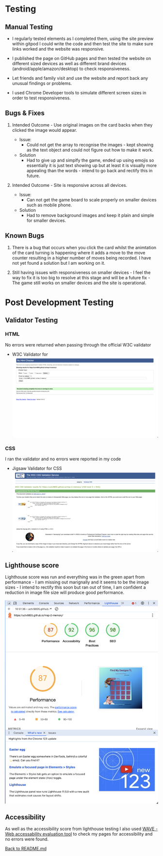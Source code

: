 # Testing

## Manual Testing

- I regularly tested elements as I completed them, using the site preview within gitpod I could write the code and then test the site to make sure links worked and the website was responsive.

- I published the page on GitHub pages and then tested the website on different sized devices as well as different brand devices (android/apple/amazon/desktop) 
 to check responsiveness. 

- Let friends and family visit and use the website and report back any unusual findings or problems. 

- I used Chrome Developer tools to simulate different screen sizes in order to test responsiveness.

## Bugs & Fixes

1. Intended Outcome - Use original images on the card backs when they clicked the image would appear. 
    - Issue:
        - Could not get the array to recognise the images - kept showing as the text object and could not figure out how to make it work. 
    - Solution
        - Had to give up and simplfy the game, ended up using emojis so essentially it is just text showing up but at least it is visually more appealing than the words - intend to go back and rectify this in future. 

2. Intended Outcome - Site is responsive across all devices.
    - Issue:
        - Can not get the game board to scale properly on smaller devices such as mobile phone. 
    - Solution
        - Had to remove background images and keep it plain and simple for smaller devices.
    
## Known Bugs

1. There is a bug that occurs when you click the card whilst the animtation of the card turning is happening where it adds a move to the move counter resulting in a higher number of moves being recorded. I have not yet found a solution but I am working on it. 

2. Still having issues with responsiveness on smaller devices - I feel the way to fix it is too big to resolve at this stage and will be a future fix - The game still works on smaller devices and the site is operational. 

# Post Development Testing

## Validator Testing

### HTML
No errors were returned when passing through the official W3C validator
- W3C Validator for ![Find My Designs](assets/docs/screenshots/html-validator.png)

### CSS
I ran the validator and no errors were reported in my code

- Jigsaw Validator for CSS ![style.css validation](assets/docs/screenshots/w3c-css-validator.png)

## Lighthouse score

Lighthouse score was run and everything was in the green apart from performance - I am missing out marignally and it seems to be the image sizes - I intend to rectify this soon but ran out of time, I am confident a reduction in image file size will produce good performance.

![index lighthouse score](assets/docs/screenshots/lighthouse-score.png)

## Accessibility

As well as the accessibility score from lighthouse testing I also used [WAVE - Web accessability evaluation tool](https://wave.webaim.org/extension/) to check my pages for accessibility and no errors were found.

[Back to README.md](README.md)